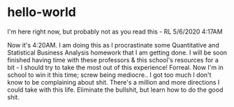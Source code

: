 # hello-world
I'm here right now, but probably not as you read this - RL 5/6/2020 4:17AM

Now it's 4:20AM. I am doing this as I procrastinate some Quantitative and Statistical Business Analysis homework that I am getting done. I will be soon finished having time with these professors & this school's resources for a bit - I should try to take the most out of this experience! Forreal. Now I'm in school to win it this time; screw being mediocre.. I got too much I don't know to be complaining about shit. There's a million and more directions I could take with this life. Eliminate the bullshit, but learn how to do the good shit. 
